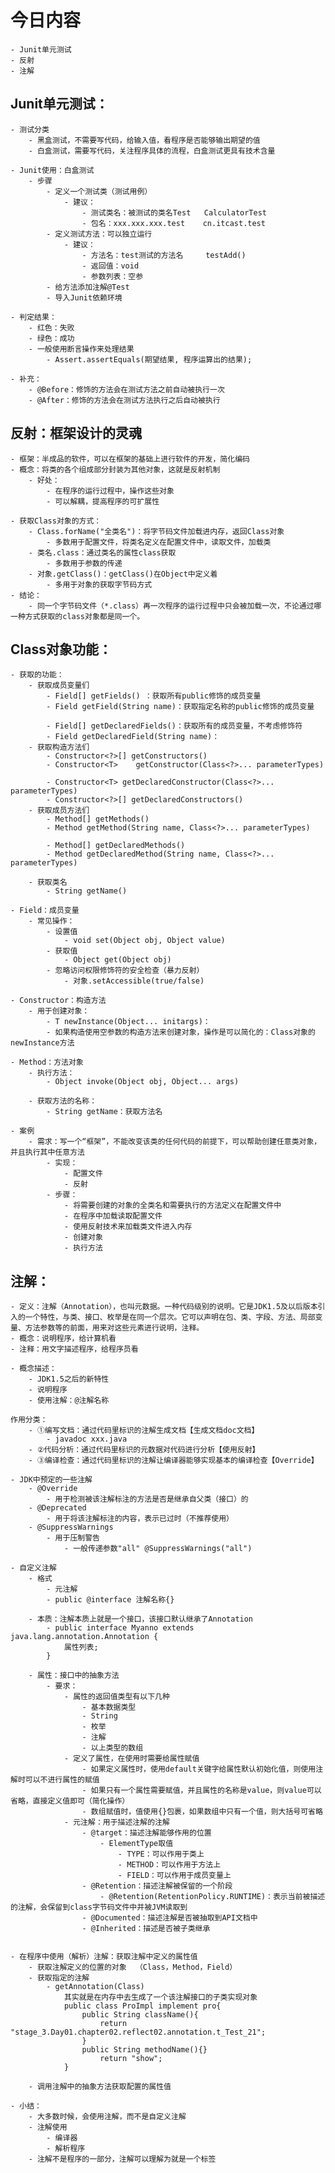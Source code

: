 # 今日内容
    - Junit单元测试
    - 反射
    - 注解

## Junit单元测试：
    - 测试分类
        - 黑盒测试，不需要写代码，给输入值，看程序是否能够输出期望的值
        - 白盒测试，需要写代码，关注程序具体的流程，白盒测试更具有技术含量
    
    - Junit使用：白盒测试
        - 步骤
            - 定义一个测试类（测试用例）
                - 建议：
                    - 测试类名：被测试的类名Test   CalculatorTest
                    - 包名：xxx.xxx.xxx.test    cn.itcast.test
            - 定义测试方法：可以独立运行
                - 建议：
                    - 方法名：test测试的方法名     testAdd()
                    - 返回值：void
                    - 参数列表：空参
            - 给方法添加注解@Test
            - 导入Junit依赖环境
    
    - 判定结果：
        - 红色：失败
        - 绿色：成功      
        - 一般使用断言操作来处理结果
            - Assert.assertEquals(期望结果, 程序运算出的结果);  
            
    - 补充：
        - @Before：修饰的方法会在测试方法之前自动被执行一次
        - @After：修饰的方法会在测试方法执行之后自动被执行
        
## 反射：框架设计的灵魂
    - 框架：半成品的软件，可以在框架的基础上进行软件的开发，简化编码
    - 概念：将类的各个组成部分封装为其他对象，这就是反射机制
        - 好处：
            - 在程序的运行过程中，操作这些对象
            - 可以解耦，提高程序的可扩展性
            
    - 获取Class对象的方式：
        - Class.forName("全类名")：将字节码文件加载进内存，返回Class对象
            - 多数用于配置文件，将类名定义在配置文件中，读取文件，加载类
        - 类名.class：通过类名的属性class获取
            - 多数用于参数的传递
        - 对象.getClass()：getClass()在Object中定义着
            - 多用于对象的获取字节码方式
    - 结论：
        - 同一个字节码文件（*.class）再一次程序的运行过程中只会被加载一次，不论通过哪一种方式获取的class对象都是同一个。
    
## Class对象功能：
    - 获取的功能：
        - 获取成员变量们
            - Field[] getFields() ：获取所有public修饰的成员变量
            - Field	getField(String name)：获取指定名称的public修饰的成员变量
            
            - Field[] getDeclaredFields()：获取所有的成员变量，不考虑修饰符
            - Field	getDeclaredField(String name)：
        - 获取构造方法们
            - Constructor<?>[] getConstructors()
            - Constructor<T>	getConstructor(Class<?>... parameterTypes) 
            
            - Constructor<T> getDeclaredConstructor(Class<?>... parameterTypes)
            - Constructor<?>[] getDeclaredConstructors()
        - 获取成员方法们
            - Method[] getMethods()
            - Method getMethod(String name, Class<?>... parameterTypes)
            
            - Method[] getDeclaredMethods()
            - Method getDeclaredMethod(String name, Class<?>... parameterTypes)
            
        - 获取类名
            - String getName()
    
    - Field：成员变量
        - 常见操作：
            - 设置值
                - void set(Object obj, Object value)
            - 获取值
                - Object get(Object obj)
            - 忽略访问权限修饰符的安全检查（暴力反射）
                - 对象.setAccessible(true/false)
    
    - Constructor：构造方法
        - 用于创建对象：
            - T	newInstance(Object... initargs)：
            - 如果构造使用空参数的构造方法来创建对象，操作是可以简化的：Class对象的newInstance方法
            
    - Method：方法对象
        - 执行方法：
            - Object invoke(Object obj, Object... args)
        
        - 获取方法的名称：
            - String getName：获取方法名
    
    - 案例
        - 需求：写一个“框架”，不能改变该类的任何代码的前提下，可以帮助创建任意类对象，并且执行其中任意方法
            - 实现：
                - 配置文件
                - 反射
            - 步骤：
                - 将需要创建的对象的全类名和需要执行的方法定义在配置文件中
                - 在程序中加载读取配置文件
                - 使用反射技术来加载类文件进入内存
                - 创建对象
                - 执行方法

## 注解：
    - 定义：注解（Annotation），也叫元数据。一种代码级别的说明。它是JDK1.5及以后版本引入的一个特性，与类、接口、枚举是在同一个层次。它可以声明在包、类、字段、方法、局部变量、方法参数等的前面，用来对这些元素进行说明，注释。
    - 概念：说明程序，给计算机看
    - 注释：用文字描述程序，给程序员看
    
    - 概念描述：
        - JDK1.5之后的新特性
        - 说明程序
        - 使用注解：@注解名称
    
    作用分类：
        - ①编写文档：通过代码里标识的注解生成文档【生成文档doc文档】
            - javadoc xxx.java
        - ②代码分析：通过代码里标识的元数据对代码进行分析【使用反射】
        - ③编译检查：通过代码里标识的注解让编译器能够实现基本的编译检查【Override】
    
    - JDK中预定的一些注解
        - @Override
            - 用于检测被该注解标注的方法是否是继承自父类（接口）的
        - @Deprecated
            - 用于将该注解标注的内容，表示已过时（不推荐使用）
        - @SuppressWarnings
            - 用于压制警告
                - 一般传递参数"all" @SuppressWarnings("all")
    
    - 自定义注解
        - 格式
            - 元注解
            - public @interface 注解名称{}
        
        - 本质：注解本质上就是一个接口，该接口默认继承了Annotation
            - public interface Myanno extends java.lang.annotation.Annotation {
                属性列表;
            }
        
        - 属性：接口中的抽象方法
            - 要求：
                - 属性的返回值类型有以下几种
                    - 基本数据类型
                    - String
                    - 枚举
                    - 注解
                    - 以上类型的数组
                - 定义了属性，在使用时需要给属性赋值
                    - 如果定义属性时，使用default关键字给属性默认初始化值，则使用注解时可以不进行属性的赋值
                    - 如果只有一个属性需要赋值，并且属性的名称是value，则value可以省略，直接定义值即可（简化操作）
                    - 数组赋值时，值使用{}包裹，如果数组中只有一个值，则大括号可省略
                - 元注解：用于描述注解的注解
                    - @target：描述注解能够作用的位置
                        - ElementType取值
                            - TYPE：可以作用于类上
                            - METHOD：可以作用于方法上
                            - FIELD：可以作用于成员变量上
                    - @Retention：描述注解被保留的一个阶段
                        - @Retention(RetentionPolicy.RUNTIME)：表示当前被描述的注解，会保留到class字节码文件中并被JVM读取到
                    - @Documented：描述注解是否被抽取到API文档中
                    - @Inherited：描述是否被子类继承
                    
                        
    - 在程序中使用（解析）注解：获取注解中定义的属性值
        - 获取注解定义的位置的对象  （Class，Method，Field）
        - 获取指定的注解
            - getAnnotation(Class)
                其实就是在内存中去生成了一个该注解接口的子类实现对象
                public class ProImpl implement pro{
                    public String className(){
                        return "stage_3.Day01.chapter02.reflect02.annotation.t_Test_21";
                    }
                    public String methodName(){}
                        return "show";
                }
        
        - 调用注解中的抽象方法获取配置的属性值
        
    - 小结：
        - 大多数时候，会使用注解，而不是自定义注解
        - 注解使用
            - 编译器
            - 解析程序
        - 注解不是程序的一部分，注解可以理解为就是一个标签
        
    
